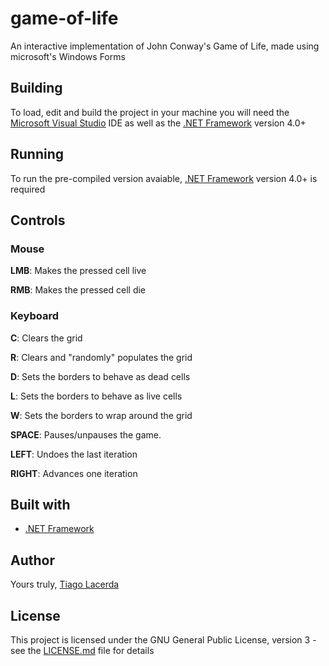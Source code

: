 # game-of-life
An interactive implementation of John Conway's Game of Life, made using microsoft's Windows Forms

## Building
To load, edit and build the project in your machine you will need the [Microsoft Visual Studio](https://visualstudio.microsoft.com/) IDE
as well as the [.NET Framework](https://docs.microsoft.com/en-us/dotnet/) version 4.0+

## Running
To run the pre-compiled version avaiable, [.NET Framework](https://docs.microsoft.com/en-us/dotnet/) version 4.0+ is required

## Controls
### Mouse

**LMB**: Makes the pressed cell live

**RMB**: Makes the pressed cell die
### Keyboard

**C**: Clears the grid

**R**: Clears and "randomly" populates the grid

**D**: Sets the borders to behave as dead cells

**L**: Sets the borders to behave as live cells

**W**: Sets the borders to wrap around the grid

**SPACE**: Pauses/unpauses the game.

**LEFT**: Undoes the last iteration

**RIGHT**: Advances one iteration

## Built with
* [.NET Framework](https://docs.microsoft.com/en-us/dotnet/)

## Author
Yours truly, [Tiago Lacerda](https://github.com/TiagoLacerda/)

## License

This project is licensed under the GNU General Public License, version 3 - see the [LICENSE.md](LICENSE.md) file for details

